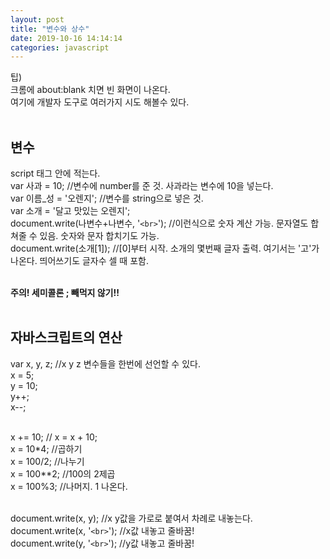 ```yaml
---
layout: post
title: "변수와 상수"
date: 2019-10-16 14:14:14
categories: javascript
---
```

팁) <br>
크롬에 about:blank 치면 빈 화면이 나온다.<br>
여기에 개발자 도구로 여러가지 시도 해볼수 있다.<br><br>

## 변수<br>
script 태그 안에 적는다.<br>
var 사과 = 10;  //변수에 number를 준 것. 사과라는 변수에 10을 넣는다.<br>
var 이름_성 = '오렌지';  //변수를 string으로 넣은 것.<br>
var 소개 = '달고 맛있는 오렌지';<br>
document.write(나변수+나변수, '```<br>```');  //이런식으로 숫자 계산 가능. 문자열도 합쳐줄 수 있음. 숫자와 문자 합치기도 가능.<br>
document.write(소개[1]);  //[0]부터 시작. 소개의 몇번째 글자 출력. 여기서는 '고'가 나온다. 띄어쓰기도 글자수 셀 때 포함.<br><br>

<b>주의! 세미콜론 ; 빼먹지 않기!!</b>
<br><br>

## 자바스크립트의 연산<br>
var x, y, z;  //x y z 변수들을 한번에 선언할 수 있다.<br>
x = 5;<br>
y = 10;<br>
y++;<br>
x--;<br><br>

x += 10; // x = x + 10;<br>
x = 10*4;  //곱하기<br>
x = 100/2;  //나누기<br>
x = 100**2;  //100의 2제곱<br>
x = 100%3;  //나머지. 1 나온다.<br><br>

document.write(x, y);  //x y값을 가로로 붙여서 차례로 내놓는다.<br>
document.write(x, '```<br>```');  //x값 내놓고 줄바꿈!<br>
document.write(y, '```<br>```');  //y값 내놓고 줄바꿈!<br>

